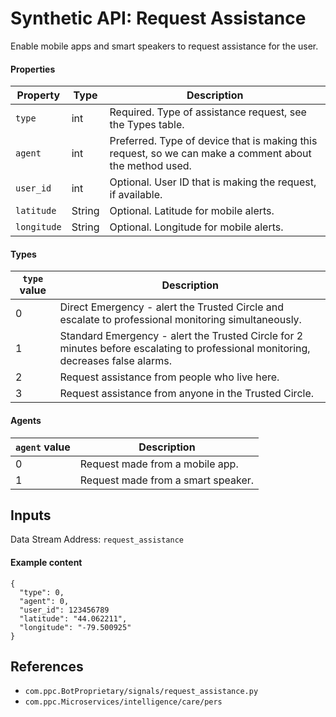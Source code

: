 # Synthetic API: Request Assistance

Enable mobile apps and smart speakers to request assistance for the user.

#### Properties

| Property | Type | Description |
| -------- | ---- | ----------- |
| `type` | int | Required. Type of assistance request, see the Types table. |
| `agent` | int | Preferred. Type of device that is making this request, so we can make a comment about the method used. |
| `user_id` | int | Optional. User ID that is making the request, if available. |
| `latitude` | String | Optional. Latitude for mobile alerts. |
| `longitude` | String | Optional. Longitude for mobile alerts. |

#### Types

| `type` value | Description |
| ------------ | ----------- |
| 0 | Direct Emergency - alert the Trusted Circle and escalate to professional monitoring simultaneously.  |
| 1 | Standard Emergency - alert the Trusted Circle for 2 minutes before escalating to professional monitoring, decreases false alarms. |
| 2 | Request assistance from people who live here. |
| 3 | Request assistance from anyone in the Trusted Circle. |

#### Agents

| `agent` value | Description |
| ------------- | ----------- |
| 0 | Request made from a mobile app. |
| 1 | Request made from a smart speaker. |

## Inputs

Data Stream Address: `request_assistance`

#### Example content

```
{
  "type": 0,
  "agent": 0,
  "user_id": 123456789
  "latitude": "44.062211",
  "longitude": "-79.500925"
}
```

## References
* `com.ppc.BotProprietary/signals/request_assistance.py`
* `com.ppc.Microservices/intelligence/care/pers`

